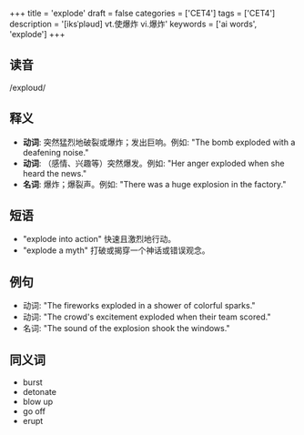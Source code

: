 +++
title = 'explode'
draft = false
categories = ['CET4']
tags = ['CET4']
description = '[iksˈpləud] vt.使爆炸 vi.爆炸'
keywords = ['ai words', 'explode']
+++

## 读音
/exploʊd/

## 释义
- **动词**: 突然猛烈地破裂或爆炸；发出巨响。例如: "The bomb exploded with a deafening noise."
- **动词**: （感情、兴趣等）突然爆发。例如: "Her anger exploded when she heard the news."
- **名词**: 爆炸；爆裂声。例如: "There was a huge explosion in the factory."

## 短语
- "explode into action" 快速且激烈地行动。
- "explode a myth" 打破或揭穿一个神话或错误观念。

## 例句
- 动词: "The fireworks exploded in a shower of colorful sparks."
- 动词: "The crowd's excitement exploded when their team scored."
- 名词: "The sound of the explosion shook the windows."

## 同义词
- burst
- detonate
- blow up
- go off
- erupt
